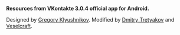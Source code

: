 
<b>Resources from VKontakte 3.0.4 official app for Android.</b>

Designed by <a href="https://github.com/grishka">Gregory Klyushnikov</a>. Modified by <a href="https://githib.com/tretdm">Dmitry Tretyakov</a> and <a href="https://github.com/veselcraft">Veselcraft</a>.

